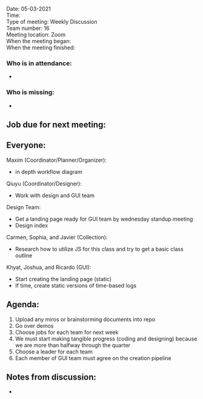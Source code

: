 Date: 05-03-2021 <br>
Time: <br> 
Type of meeting: Weekly Discussion<br>
Team number: 16 <br>
Meeting location: Zoom <br>
When the meeting began: <br> 
When the meeting finished:

### Who is in attendance:
-

### Who is missing:
-

## Job due for next meeting:
Everyone:
-

Maxim (Coordinator/Planner/Organizer):
- in depth workflow diagram

Qiuyu (Coordinator/Designer):
- Work with design and GUI team 

Design Team:
- Get a landing page ready for GUI team by wednesday standup meeting
- Design index

Carmen, Sophia, and Javier (Collection):
- Research how to utilize JS for this class and try to get a basic class outline

Khyat, Joshua, and Ricardo (GUI):
- Start creating the landing page (static)
- If time, create static versions of time-based logs

## Agenda:
1. Upload any miros or brainstorming documents into repo
2. Go over demos
3. Choose jobs for each team for next week
4. We must start making tangible progress (coding and designing) because we are more than halfway through the quarter
5. Choose a leader for each team
6. Each member of GUI team must agree on the creation pipeline

## Notes from discussion:
-
